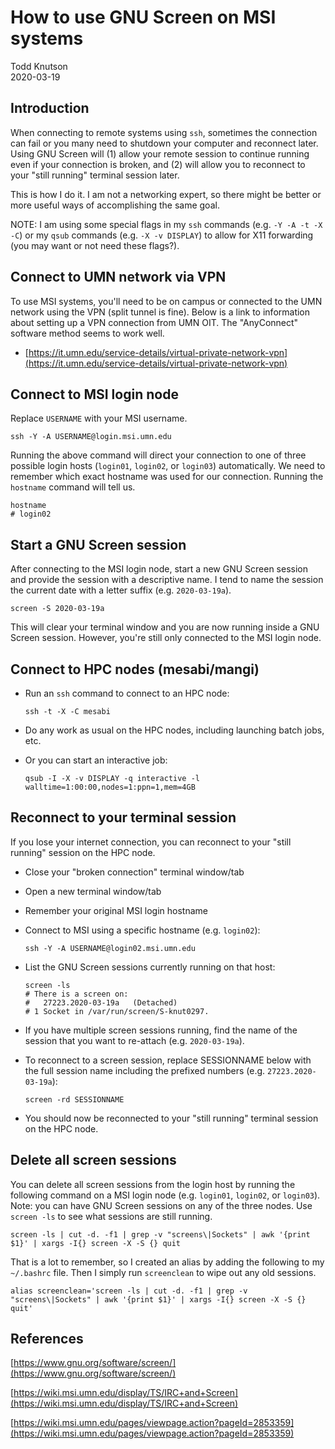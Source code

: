 # How to use GNU Screen on MSI systems

Todd Knutson  
2020-03-19  



## Introduction

When connecting to remote systems using `ssh`, sometimes the connection can fail or you many need to shutdown your computer and reconnect later. Using GNU Screen will (1) allow your remote session to continue running even if your connection is broken, and (2) will allow you to reconnect to your "still running" terminal session later.


This is how I do it. I am not a networking expert, so there might be better or more useful ways of accomplishing the same goal.

NOTE: I am using some special flags in my `ssh` commands (e.g. `-Y -A -t -X -C`) or my `qsub` commands (e.g. `-X -v DISPLAY`) to allow for X11 forwarding (you may want or not need these flags?). 

## Connect to UMN network via VPN

To use MSI systems, you'll need to be on campus or connected to the UMN network using the VPN (split tunnel is fine). Below is a link to information about setting up a VPN connection from UMN OIT. The "AnyConnect" software method seems to work well.

* [https://it.umn.edu/service-details/virtual-private-network-vpn](https://it.umn.edu/service-details/virtual-private-network-vpn)



## Connect to MSI login node

Replace `USERNAME` with your MSI username.

```
ssh -Y -A USERNAME@login.msi.umn.edu
```




Running the above command will direct your connection to one of three possible login hosts (`login01`, `login02`, or `login03`) automatically. We need to remember which exact hostname was used for our connection. Running the `hostname` command will tell us.

```
hostname
# login02
```


## Start a GNU Screen session

After connecting to the MSI login node, start a new GNU Screen session and provide the session with a descriptive name. I tend to name the session the current date with a letter suffix (e.g. `2020-03-19a`).

```
screen -S 2020-03-19a
```

This will clear your terminal window and you are now running inside a GNU Screen session. However, you're still only connected to the MSI login node.



## Connect to HPC nodes (mesabi/mangi)

* Run an `ssh` command to connect to an HPC node:

	```
	ssh -t -X -C mesabi
	```

* Do any work as usual on the HPC nodes, including launching batch jobs, etc.
* Or you can start an interactive job:

	```
	qsub -I -X -v DISPLAY -q interactive -l walltime=1:00:00,nodes=1:ppn=1,mem=4GB 
	```



## Reconnect to your terminal session

If you lose your internet connection, you can reconnect to your "still running" session on the HPC node. 

* Close your "broken connection" terminal window/tab
* Open a new terminal window/tab
* Remember your original MSI login hostname
* Connect to MSI using a specific hostname (e.g. `login02`):
	```
	ssh -Y -A USERNAME@login02.msi.umn.edu
	```
* List the GNU Screen sessions currently running on that host:
	
	```
	screen -ls
	# There is a screen on:
	# 	27223.2020-03-19a	(Detached)
	# 1 Socket in /var/run/screen/S-knut0297.
	```

* If you have multiple screen sessions running, find the name of the session that you want to re-attach (e.g. `2020-03-19a`).
* To reconnect to a screen session, replace SESSIONNAME below with the full session name including the prefixed numbers (e.g. `27223.2020-03-19a`):

	```
	screen -rd SESSIONNAME
	```

* You should now be reconnected to your "still running" terminal session on the HPC node.





## Delete all screen sessions

You can delete all screen sessions from the login host by running the following command on a MSI login node (e.g. `login01`, `login02`, or `login03`). Note: you can have GNU Screen sessions on any of the three nodes. Use `screen -ls` to see what sessions are still running.

```
screen -ls | cut -d. -f1 | grep -v "screens\|Sockets" | awk '{print $1}' | xargs -I{} screen -X -S {} quit
```

That is a lot to remember, so I created an alias by adding the following to my `~/.bashrc` file. Then I simply run `screenclean` to wipe out any old sessions.

```
alias screenclean='screen -ls | cut -d. -f1 | grep -v "screens\|Sockets" | awk '{print $1}' | xargs -I{} screen -X -S {} quit'
```





## References

[https://www.gnu.org/software/screen/](https://www.gnu.org/software/screen/)

[https://wiki.msi.umn.edu/display/TS/IRC+and+Screen](https://wiki.msi.umn.edu/display/TS/IRC+and+Screen)

[https://wiki.msi.umn.edu/pages/viewpage.action?pageId=2853359](https://wiki.msi.umn.edu/pages/viewpage.action?pageId=2853359)


